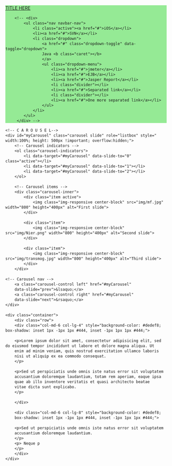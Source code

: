 <!DOCTYPE html>
<html>
<head>
<title>TEST</title>
<meta name="viewport" content="width=device-width, initial-scale=1.0">
<!-- Bootstrap -->
<link href="css/bootstrap.min.css" rel="stylesheet">
<script src="js/jquery.min.js"></script>
<script src="js/bootstrap.min.js"></script>

<body>
	
<nav class="navbar navbar-default navbar-fixed-top" role="navigation" style="background-color:#95EA95; border-color:#79b079;">
		<div class="navbar-header">
			<a class="navbar-brand" href="#">TITLE HERE</a>
		</div>
		
		<!-- <div>
			<ul class="nav navbar-nav">
				<li class="active"><a href="#">iOS</a></li>
				<li><a href="#">SVN</a></li>
				<li class="dropdown">
					<a href="#" class="dropdown-toggle" data-toggle="dropdown">
					Java <b class="caret"></b>
					</a>
					<ul class="dropdown-menu">
						<li><a href="#">jmeter</a></li>
						<li><a href="#">EJB</a></li>
						<li><a href="#">Jasper Report</a></li>
						<li class="divider"></li>
						<li><a href="#">Separated link</a></li>
						<li class="divider"></li>
						<li><a href="#">One more separated link</a></li>
					</ul>
				</li>
			</ul>
		 </div> -->
</nav>

	<!-- C A R O U S E L-->
	<div id="myCarousel" class="carousel slide" role="listbox" style=" width:100%; height: 500px !important; overflow:hidden;">
		<!-- Carousel indicators -->
		<ol class="carousel-indicators">
			<li data-target="#myCarousel" data-slide-to="0" class="active"></li>
			<li data-target="#myCarousel" data-slide-to="1"></li>
			<li data-target="#myCarousel" data-slide-to="2"></li>
		</ol>
		
		<!-- Carousel items -->
		<div class="carousel-inner">
			<div class="item active">
				<img class="img-responsive center-block" src="img/mf.jpg" width="800" height="400px" alt="First slide">
			</div>
			
			<div class="item">
				<img class="img-responsive center-block" src="img/Nier.png" width="800" height="400px" alt="Second slide">
			</div>
		
			<div class="item">
				<img class="img-responsive center-block" src="img/transmog.jpg" width="800" height="400px" alt="Third slide">
			</div>
		</div>
	
	<!-- Carousel nav -->
		<a class="carousel-control left" href="#myCarousel"
		data-slide="prev">&lsaquo;</a>
		<a class="carousel-control right" href="#myCarousel"
		data-slide="next">&rsaquo;</a>
	</div>

	<div class="container">
		<div class="row">
		<div class="col-md-6 col-lg-4" style="background-color: #dedef8; box-shadow: inset 1px -1px 1px #444, inset -1px 1px 1px #444;">

		<p>Lorem ipsum dolor sit amet, consectetur adipisicing elit, sed do eiusmod tempor incididunt ut labore et dolore magna aliqua. Ut
		enim ad minim veniam, quis nostrud exercitation ullamco laboris
		nisi ut aliquip ex ea commodo consequat.
		</p>

		<p>Sed ut perspiciatis unde omnis iste natus error sit voluptatem
		accusantium doloremque laudantium, totam rem aperiam, eaque ipsa
		quae ab illo inventore veritatis et quasi architecto beatae
		vitae dicta sunt explicabo.
		</p>

		</div>
		
		<div class="col-md-6 col-lg-8" style="background-color: #dedef8;
		box-shadow: inset 1px -1px 1px #444, inset -1px 1px 1px #444;">

		<p>Sed ut perspiciatis unde omnis iste natus error sit voluptatem
		accusantium doloremque laudantium.
		</p>
		<p> Neque p
		</p>
		</div>
	</div>

</body>
</html>

